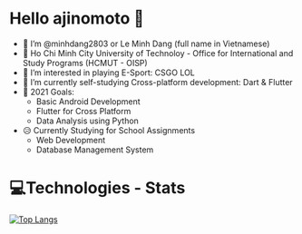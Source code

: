 # Hello ajinomoto 👋 #
- 👋 I’m @minhdang2803 or Le Minh Dang (full name in Vietnamese)
- 🏫 Ho Chi Minh City University of Technoloy - Office for International and Study Programs (HCMUT - OISP)
- 👀 I’m interested in playing E-Sport: CSGO LOL
- 🌱 I’m currently self-studying Cross-platform development: Dart & Flutter
- 🥅 2021 Goals:
    - Basic Android Development
    - Flutter for Cross Platform
    - Data Analysis using Python
- 😥 Currently Studying for School Assignments
    - Web Development
    - Database Management System
 # 💻Technologies - Stats #
[![Top Langs](https://github-readme-stats.vercel.app/api/top-langs/?username=minhdang2803&langs_count=8&theme=dracula)](https://github.com/minhdang2803/github-readme-stats)


